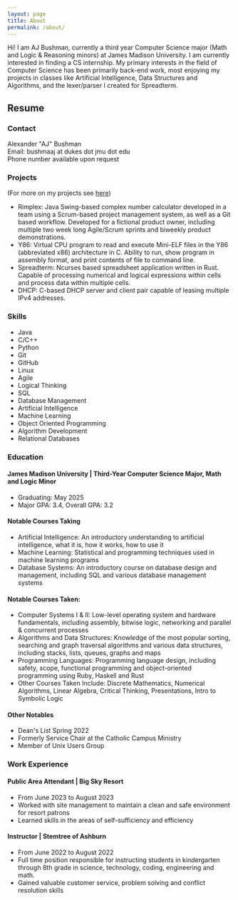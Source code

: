```yaml
---
layout: page
title: About
permalink: /about/
---
```


Hi! I am AJ Bushman, currently a third year Computer Science major (Math and Logic & Reasoning minors) at James Madison University.
I am currently interested in finding a CS internship. My primary interests in the field
of Computer Science has been primarily back-end work, most enjoying my projects
in classes like Artificial Intelligence, Data Structures and Algorithms, and the lexer/parser
I created for Spreadterm.

## Resume
### Contact
Alexander "AJ" Bushman  
Email: bushmaaj at dukes dot jmu dot edu  
Phone number available upon request  

### Projects
(For more on my projects see [here][projects])
* Rimplex: Java Swing-based complex number calculator developed in a team using a Scrum-based project management system, as well as a Git based workflow. Developed for a fictional product owner, including multiple two week long Agile/Scrum sprints and biweekly product demonstrations.
* Y86: Virtual CPU program to read and execute Mini-ELF files in the Y86 (abbreviated x86) architecture in C. Ability to run, show program in assembly format, and print contents of file to command line.
* Spreadterm: Ncurses based spreadsheet application written in Rust. Capable of processing numerical and logical expressions within cells and process data within multiple cells.
* DHCP: C-based DHCP server and client pair capable of leasing multiple IPv4 addresses.

### Skills
* Java
* C/C++
* Python
* Git
* GitHub
* Linux
* Agile
* Logical Thinking
* SQL
* Database Management
* Artificial Intelligence
* Machine Learning
* Object Oriented Programming
* Algorithm Development
* Relational Databases

### Education

#### James Madison University | Third-Year Computer Science Major, Math and Logic Minor
* Graduating: May 2025
* Major GPA: 3.4, Overall GPA: 3.2

#### Notable Courses Taking
* Artificial Intelligence: An introductory understanding to artificial intelligence, what it is, how it works, how to use it
* Machine Learning: Statistical and programming techniques used in machine learning programs
* Database Systems: An introductory course on database design and management, including SQL and various database management systems

#### Notable Courses Taken:
* Computer Systems I & II: Low-level operating system and hardware fundamentals, including assembly, bitwise logic, networking and parallel & concurrent processes
* Algorithms and Data Structures: Knowledge of the most popular sorting, searching and graph traversal algorithms and various data structures, including stacks, lists, queues, graphs and maps
* Programming Languages: Programming language design, including safety, scope, functional programming and object-oriented programming using Ruby, Haskell and Rust
* Other Courses Taken Include: Discrete Mathematics, Numerical Algorithms, Linear Algebra, Critical Thinking, Presentations, Intro to Symbolic Logic

#### Other Notables
* Dean's List Spring 2022
* Formerly Service Chair at the Catholic Campus Ministry
* Member of Unix Users Group

### Work Experience
#### Public Area Attendant | Big Sky Resort
* From June 2023 to August 2023
* Worked with site management to maintain a clean and safe environment for resort patrons
* Learned skills in the areas of self-sufficiency and efficiency

#### Instructor | Stemtree of Ashburn
* From June 2022 to August 2022
* Full time position responsible for instructing students in kindergarten through 8th grade in science, technology, coding, engineering and math.
* Gained valuable customer service, problem solving and conflict resolution skills

[projects]: https://meepcode.github.io/projects
